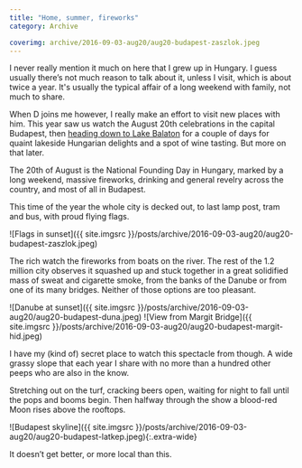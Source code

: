 ```yaml
---
title: "Home, summer, fireworks"
category: Archive

coverimg: archive/2016-09-03-aug20/aug20-budapest-zaszlok.jpeg
---
```


I never really mention it much on here that I grew up in Hungary. I guess usually there’s not much reason to talk about it, unless I visit, which is about twice a year. It's usually the typical affair of a long weekend with family, not much to share.

When D joins me however, I really make an effort to visit new places with him. This year saw us watch the August 20th celebrations in the capital Budapest, then [heading down to Lake Balaton](/archive/2016/09/10/badacsony.html) for a couple of days for quaint lakeside Hungarian delights and a spot of wine tasting. But more on that later.

The 20th of August is the National Founding Day in Hungary, marked by a long weekend, massive fireworks, drinking and general revelry across the country, and most of all in Budapest.

This time of the year the whole city is decked out, to last lamp post, tram and bus, with proud flying flags.

![Flags in sunset]({{ site.imgsrc }}/posts/archive/2016-09-03-aug20/aug20-budapest-zaszlok.jpeg)

The rich watch the fireworks from boats on the river. The rest of the 1.2 million city observes it squashed up and stuck together in a great solidified mass of sweat and cigarette smoke, from the banks of the Danube or from one of its many bridges. Neither of those options are too pleasant.

![Danube at sunset]({{ site.imgsrc }}/posts/archive/2016-09-03-aug20/aug20-budapest-duna.jpeg)
![View from Margit Bridge]({{ site.imgsrc }}/posts/archive/2016-09-03-aug20/aug20-budapest-margit-hid.jpeg)

I have my (kind of) secret place to watch this spectacle from though. A wide grassy slope that each year I share with no more than a hundred other peeps who are also in the know. 

Stretching out on the turf, cracking beers open, waiting for night to fall until the pops and booms begin. Then halfway through the show a blood-red Moon rises above the rooftops.

![Budapest skyline]({{ site.imgsrc }}/posts/archive/2016-09-03-aug20/aug20-budapest-latkep.jpeg){:.extra-wide}

It doesn’t get better, or more local than this.